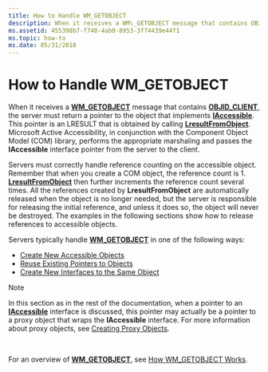 ```yaml
---
title: How to Handle WM_GETOBJECT
description: When it receives a WM\_GETOBJECT message that contains OBJID\_CLIENT, the server must return a pointer to the object that implements IAccessible.
ms.assetid: 455398b7-f748-4ab0-8953-3f74439e44f1
ms.topic: how-to
ms.date: 05/31/2018
---
```


# How to Handle WM\_GETOBJECT

When it receives a [**WM\_GETOBJECT**](wm-getobject.md) message that contains [**OBJID\_CLIENT**](object-identifiers.md), the server must return a pointer to the object that implements [**IAccessible**](/windows/desktop/api/oleacc/nn-oleacc-iaccessible). This pointer is an LRESULT that is obtained by calling [**LresultFromObject**](/windows/desktop/api/Oleacc/nf-oleacc-lresultfromobject). Microsoft Active Accessibility, in conjunction with the Component Object Model (COM) library, performs the appropriate marshaling and passes the **IAccessible** interface pointer from the server to the client.

Servers must correctly handle reference counting on the accessible object. Remember that when you create a COM object, the reference count is 1. [**LresultFromObject**](/windows/desktop/api/Oleacc/nf-oleacc-lresultfromobject) then further increments the reference count several times. All the references created by **LresultFromObject** are automatically released when the object is no longer needed, but the server is responsible for releasing the initial reference, and unless it does so, the object will never be destroyed. The examples in the following sections show how to release references to accessible objects.

Servers typically handle [**WM\_GETOBJECT**](wm-getobject.md) in one of the following ways:

-   [Create New Accessible Objects](create-new-accessible-objects.md)
-   [Reuse Existing Pointers to Objects](reuse-existing-pointers-to-objects.md)
-   [Create New Interfaces to the Same Object](create-new-interfaces-to-the-same-object.md)

> [!Note]  
> In this section as in the rest of the documentation, when a pointer to an [**IAccessible**](/windows/desktop/api/oleacc/nn-oleacc-iaccessible) interface is discussed, this pointer may actually be a pointer to a proxy object that wraps the **IAccessible** interface. For more information about proxy objects, see [Creating Proxy Objects](creating-proxy-objects.md).

 

For an overview of [**WM\_GETOBJECT**](wm-getobject.md), see [How WM\_GETOBJECT Works](how-wm-getobject-works.md).

 

 




